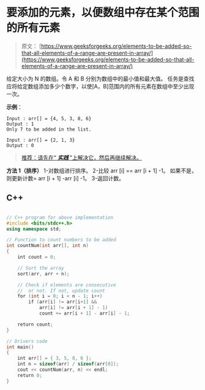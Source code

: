 # 要添加的元素，以便数组中存在某个范围的所有元素

> 原文： [https://www.geeksforgeeks.org/elements-to-be-added-so-that-all-elements-of-a-range-are-present-in-array/](https://www.geeksforgeeks.org/elements-to-be-added-so-that-all-elements-of-a-range-are-present-in-array/)

给定大小为 N 的数组。令 A 和 B 分别为数组中的最小值和最大值。 任务是查找应将给定数组添加多少个数字，以使[A，B]范围内的所有元素在数组中至少出现一次。

**示例**：

```
Input : arr[] = {4, 5, 3, 8, 6}
Output : 1
Only 7 to be added in the list.

Input : arr[] = {2, 1, 3}
Output : 0

```

> [推荐：请先在“ ***实践*** ”上解决它，然后再继续解决。](https://practice.geeksforgeeks.org/problems/incomplete-array/0)

**方法 1（排序）**
1-对数组进行排序。
2-比较 arr [i] == arr [i + 1] -1。 如果不是，则更新计数= arr [i + 1] -arr [i] -1。
3-返回计数。

## C++ 

```cpp

// C++ program for above implementation 
#include <bits/stdc++.h> 
using namespace std; 

// Function to count numbers to be added 
int countNum(int arr[], int n) 
{ 
    int count = 0; 

    // Sort the array 
    sort(arr, arr + n); 

    // Check if elements are consecutive 
    //  or not. If not, update count 
    for (int i = 0; i < n - 1; i++) 
        if (arr[i] != arr[i+1] &&  
            arr[i] != arr[i + 1] - 1) 
            count += arr[i + 1] - arr[i] - 1; 

    return count; 
} 

// Drivers code 
int main() 
{ 
    int arr[] = { 3, 5, 8, 6 }; 
    int n = sizeof(arr) / sizeof(arr[0]); 
    cout << countNum(arr, n) << endl; 
    return 0; 
} 

```